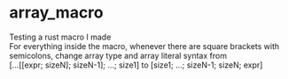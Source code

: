 # array_macro
Testing a rust macro I made\
For everything inside the macro, whenever there are square brackets with semicolons, change array type and array literal syntax from\
[...[[expr; sizeN]; sizeN-1]; ...; size1] to [size1; ...; sizeN-1; sizeN; expr]
